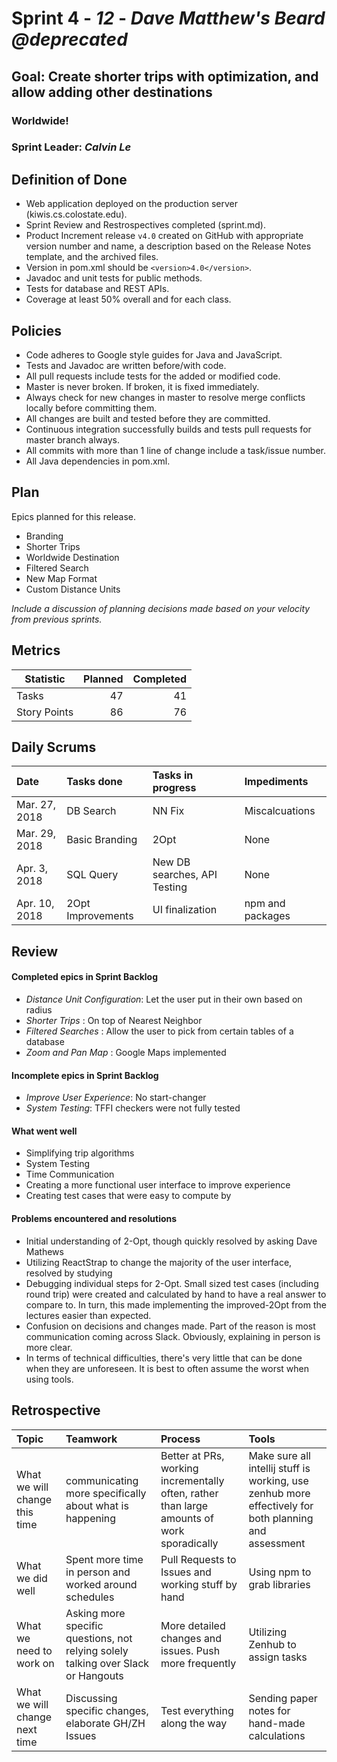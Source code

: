 # Sprint 4 - *12* - *Dave Matthew's Beard @deprecated*

## Goal: Create shorter trips with optimization, and allow adding other destinations

### Worldwide!
### Sprint Leader: *Calvin Le*

## Definition of Done

* Web application deployed on the production server (kiwis.cs.colostate.edu).
* Sprint Review and Restrospectives completed (sprint.md).
* Product Increment release `v4.0` created on GitHub with appropriate version number and name, a description based on the Release Notes template, and the archived files.
* Version in pom.xml should be `<version>4.0</version>`.
* Javadoc and unit tests for public methods.
* Tests for database and REST APIs.
* Coverage at least 50% overall and for each class.

## Policies

* Code adheres to Google style guides for Java and JavaScript.
* Tests and Javadoc are written before/with code.
* All pull requests include tests for the added or modified code.
* Master is never broken.  If broken, it is fixed immediately.
* Always check for new changes in master to resolve merge conflicts locally before committing them.
* All changes are built and tested before they are committed.
* Continuous integration successfully builds and tests pull requests for master branch always.
* All commits with more than 1 line of change include a task/issue number.
* All Java dependencies in pom.xml.

## Plan

Epics planned for this release.

* Branding
* Shorter Trips
* Worldwide Destination
* Filtered Search
* New Map Format
* Custom Distance Units

*Include a discussion of planning decisions made based on your velocity from previous sprints.*

## Metrics

Statistic | Planned | Completed
--- | ---: | ---:
Tasks |  47   | 41
Story Points |  86 | 76

## Daily Scrums

Date | Tasks done  | Tasks in progress | Impediments
:--- | :--- | :--- | :---
Mar. 27, 2018| DB Search | NN Fix | Miscalcuations
Mar. 29, 2018| Basic Branding| 2Opt | None
Apr. 3, 2018 | SQL Query | New DB searches, API Testing | None
Apr. 10, 2018 | 2Opt Improvements | UI finalization | npm and packages

## Review

#### Completed epics in Sprint Backlog
* *Distance Unit Configuration*:  Let the user put in their own based on radius
* *Shorter Trips* : On top of Nearest Neighbor
* *Filtered Searches* : Allow the user to pick from certain tables of a database
* *Zoom and Pan Map* : Google Maps implemented

#### Incomplete epics in Sprint Backlog
* *Improve User Experience*: No start-changer
* *System Testing*: TFFI checkers were not fully tested

#### What went well
* Simplifying trip algorithms
* System Testing
* Time Communication
* Creating a more functional user interface to improve experience
* Creating test cases that were easy to compute by

#### Problems encountered and resolutions
* Initial understanding of 2-Opt, though quickly resolved by asking Dave Mathews
* Utilizing ReactStrap to change the majority of the user interface, resolved by studying
* Debugging individual steps for 2-Opt. Small sized test cases (including round trip) were created and calculated by hand to have a real answer to compare to. In turn, this made implementing the improved-2Opt from the lectures easier than expected.
* Confusion on decisions and changes made. Part of the reason is most communication coming across Slack. Obviously, explaining in person is more clear.
* In terms of technical difficulties, there's very little that can be done when they are unforeseen. It is best to often assume the worst when using tools.

## Retrospective

Topic | Teamwork | Process | Tools
:--- | :--- | :--- | :---
What we will change this time | communicating more specifically about what is happening | Better at PRs, working incrementally often, rather than large amounts of work sporadically |Make sure all intellij stuff is working, use zenhub more effectively for both planning and assessment |
What we did well | Spent more time in person and worked around schedules | Pull Requests to Issues and working stuff by hand | Using npm to grab libraries
What we need to work on | Asking more specific questions, not relying solely talking over Slack or Hangouts  | More detailed changes and issues. Push more frequently | Utilizing Zenhub to assign tasks |
What we will change next time | Discussing specific changes, elaborate GH/ZH Issues | Test everything along the way | Sending paper notes for hand-made calculations
